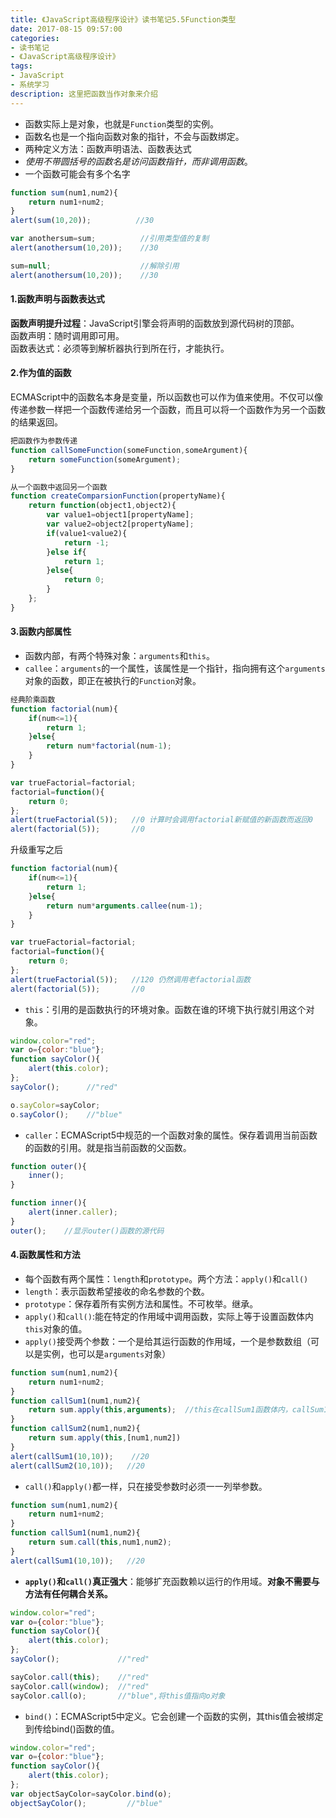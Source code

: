 ```yaml
---
title: 《JavaScript高级程序设计》读书笔记5.5Function类型
date: 2017-08-15 09:57:00
categories:
- 读书笔记
- 《JavaScript高级程序设计》
tags:
- JavaScript
- 系统学习
description: 这里把函数当作对象来介绍
---
```

- 函数实际上是对象，也就是`Function`类型的实例。
- 函数名也是一个指向函数对象的指针，不会与函数绑定。
- 两种定义方法：函数声明语法、函数表达式
- *使用不带圆括号的函数名是访问函数指针，而非调用函数*。
- 一个函数可能会有多个名字
```javascript
function sum(num1,num2){
    return num1+num2;
}
alert(sum(10,20));          //30

var anothersum=sum;          //引用类型值的复制
alert(anothersum(10,20));    //30

sum=null;                    //解除引用
alert(anothersum(10,20));    //30
```
#### 1.函数声明与函数表达式
**函数声明提升过程**：JavaScript引擎会将声明的函数放到源代码树的顶部。    
函数声明：随时调用即可用。    
函数表达式：必须等到解析器执行到所在行，才能执行。

#### 2.作为值的函数
ECMAScript中的函数名本身是变量，所以函数也可以作为值来使用。不仅可以像传递参数一样把一个函数传递给另一个函数，而且可以将一个函数作为另一个函数的结果返回。
```javascript
把函数作为参数传递
function callSomeFunction(someFunction,someArgument){
    return someFunction(someArgument);
}

从一个函数中返回另一个函数
function createComparsionFunction(propertyName){
    return function(object1,object2){
        var value1=object1[propertyName];
        var value2=object2[propertyName];
        if(value1<value2){
            return -1;
        }else if{
            return 1;
        }else{
            return 0;
        }
    };
}
```
#### 3.函数内部属性
- 函数内部，有两个特殊对象：`arguments`和`this`。
- `callee`：`arguments`的一个属性，该属性是一个指针，指向拥有这个`arguments`对象的函数，即正在被执行的`Function`对象。
```javascript
经典阶乘函数
function factorial(num){
    if(num<=1){
        return 1;
    }else{
        return num*factorial(num-1);
    }
}

var trueFactorial=factorial;
factorial=function(){
    return 0;
};
alert(trueFactorial(5));   //0 计算时会调用factorial新赋值的新函数而返回0
alert(factorial(5));       //0
```

升级重写之后
```javascript
function factorial(num){
    if(num<=1){
        return 1;
    }else{
        return num*arguments.callee(num-1);
    }
}

var trueFactorial=factorial;
factorial=function(){
    return 0;
};
alert(trueFactorial(5));   //120 仍然调用老factorial函数
alert(factorial(5));       //0
```

- `this`：引用的是函数执行的环境对象。函数在谁的环境下执行就引用这个对象。

```javascript
window.color="red";
var o={color:"blue"};
function sayColor(){
    alert(this.color);
};
sayColor();      //"red"

o.sayColor=sayColor;
o.sayColor();    //"blue"
```
- `caller`：ECMAScript5中规范的一个函数对象的属性。保存着调用当前函数的函数的引用。就是指当前函数的父函数。
```javascript
function outer(){
    inner();
}

function inner(){
    alert(inner.caller);
}
outer();    //显示outer()函数的源代码
```
#### 4.函数属性和方法
- 每个函数有两个属性：`length`和`prototype`。两个方法：`apply()`和`call()`
- `length`：表示函数希望接收的命名参数的个数。
- `prototype`：保存着所有实例方法和属性。不可枚举。继承。
- `apply()`和`call()`:能在特定的作用域中调用函数，实际上等于设置函数体内`this`对象的值。
- `apply()`接受两个参数：一个是给其运行函数的作用域，一个是参数数组（可以是实例，也可以是`arguments`对象）
```javascript
function sum(num1,num2){
    return num1+num2;
}
function callSum1(num1,num2){
    return sum.apply(this,arguments);  //this在callSum1函数体内，callSum1在全局作用域，this引用window对象
}
function callSum2(num1,num2){
    return sum.apply(this,[num1,num2])
}
alert(callSum1(10,10));    //20
alert(callSum2(10,10));   //20
```

- `call()`和`apply()`都一样，只在接受参数时必须一一列举参数。

```javascript
function sum(num1,num2){
    return num1+num2;
}
function callSum1(num1,num2){
    return sum.call(this,num1,num2);
}
alert(callSum1(10,10));   //20
``` 

- **`apply()`和`call()`真正强大**：能够扩充函数赖以运行的作用域。**对象不需要与方法有任何耦合关系。**

```javascript
window.color="red";
var o={color:"blue"};
function sayColor(){
    alert(this.color);
};
sayColor();             //"red"

sayColor.call(this);    //"red"
sayColor.call(window);  //"red"
sayColor.call(o);       //"blue",将this值指向o对象
```
- `bind()`：ECMAScript5中定义。它会创建一个函数的实例，其this值会被绑定到传给bind()函数的值。
```javascript
window.color="red";
var o={color:"blue"};
function sayColor(){
    alert(this.color);
};
var objectSayColor=sayColor.bind(o);
objectSayColor();         //"blue"
```
